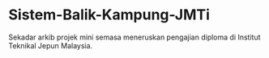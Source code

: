 # Sistem-Balik-Kampung-JMTi
Sekadar arkib projek mini semasa meneruskan pengajian diploma di Institut Teknikal Jepun Malaysia.
